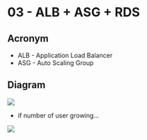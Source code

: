 # 03 - ALB + ASG + RDS

## Acronym
* ALB - Application Load Balancer
* ASG - Auto Scaling Group

## Diagram
[<img src="https://i.imgur.com/XeoxMbj.png">](https://i.imgur.com/XeoxMbj.png)

* if number of user growing...

[<img src="https://i.imgur.com/tDB3jWI.png">](https://i.imgur.com/tDB3jWI.png)
